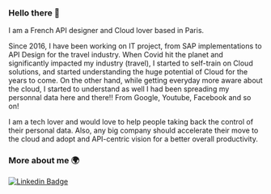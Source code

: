 ### Hello there 👋

I am a French API designer and Cloud lover based in Paris. 

Since 2016, I have been working on IT project, from SAP implementations to API Design for the travel industry. When Covid hit the planet and significantly impacted my industry (travel), I started to self-train on Cloud solutions, and started understanding the huge potential of Cloud for the years to come. On the other hand, while getting everyday more aware about the cloud, I started to understand as well I had been spreading my personnal data here and there!! From Google, Youtube, Facebook and so on! 

I am a tech lover and would love to help people taking back the control of their personal data. Also, any big company should accelerate their move to the cloud and adopt and API-centric vision for a better overall productivity. 

### More about me :earth_africa:

[![Linkedin Badge](https://img.shields.io/badge/-LinkedIn-blue?style=flat-square&logo=Linkedin&logoColor=white&link=www.linkedin.com/in/harshkumarkhatri/)](https://www.linkedin.com/in/benjaminvallet/)

<!--
**BenCloud75/BenCloud75** is a ✨ _special_ ✨ repository because its `README.md` (this file) appears on your GitHub profile.

### More about me



Here are some ideas to get you started:

- 🔭 I’m currently working on ...
- 🌱 I’m currently learning ...
- 👯 I’m looking to collaborate on ...
- 🤔 I’m looking for help with ...
- 💬 Ask me about ...
- 📫 How to reach me: ...
- 😄 Pronouns: ...
- ⚡ Fun fact: ...
-->
